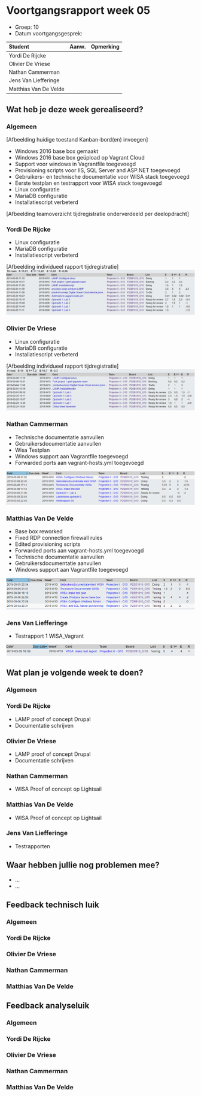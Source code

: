 # Voortgangsrapport week 05

* Groep: 10
* Datum voortgangsgesprek:

| Student  | Aanw. | Opmerking |
| :---     | :---  | :---      |
| Yordi De Rijcke |       |           |
| Olivier De Vriese |       |           |
| Nathan Cammerman |       |           |
| Jens Van Liefferinge |      |         |
| Matthias Van De Velde |       |           |

## Wat heb je deze week gerealiseerd?

### Algemeen

[Afbeelding huidige toestand Kanban-bord(en) invoegen]

* Windows 2016 base box gemaakt
* Windows 2016 base box geüpload op Vagrant Cloud
* Support voor windows in Vagrantfile toegevoegd
* Provisioning scripts voor IIS, SQL Server and ASP.NET toegevoegd
* Gebruikers- en technische documentatie voor WISA stack toegevoegd
* Eerste testplan en testrapport voor WISA stack toegevoegd
* Linux configuratie
* MariaDB configuratie
* Installatiescript verbeterd

[Afbeelding teamoverzicht tijdregistratie onderverdeeld per deelopdracht]

### Yordi De Rijcke

* Linux configuratie
* MariaDB configuratie
* Installatiescript verbeterd

[Afbeelding individueel rapport tijdregistratie]
![Time-registration-week04-Yordi-DeRijcke](week4-5-YordiDR.JPG)

### Olivier De Vriese
* Linux configuratie
* MariaDB configuratie
* Installatiescript verbeterd

[Afbeelding individueel rapport tijdregistratie]
![Time-registration-week04-Olivier-DeVriese](week4-5-OlivierDV.JPG)

### Nathan Cammerman

* Technische documentatie aanvullen
* Gebruikersdocumentatie aanvullen
* Wisa Testplan
* Windows support aan Vagrantfile toegevoegd
* Forwarded ports aan vagrant-hosts.yml toegevoegd

![Time-registration-week05-NathanCammerman](week05-NathanCammerman.png)

### Matthias Van De Velde

* Base box reworked
* Fixed RDP connection firewall rules
* Edited provisioning scripts
* Forwarded ports aan vagrant-hosts.yml toegevoegd
* Technische documentatie aanvullen
* Gebruikersdocumentatie aanvullen
* Windows support aan Vagrantfile toegevoegd

![Time-registration-week05-MatthiasVanDeVelde](week05-MatthiasVanDeVelde.png)

### Jens Van Liefferinge

* Testrapport 1 WISA_Vagrant

![Time-registration-week05-JensVanLiefferinge](week05-JensVanLiefferinge.png)

## Wat plan je volgende week te doen?

### Algemeen
### Yordi De Rijcke
* LAMP proof of concept Drupal
* Documentatie schrijven

### Olivier De Vriese
* LAMP proof of concept Drupal
* Documentatie schrijven

### Nathan Cammerman
* WISA Proof of concept op Lightsail
### Matthias Van De Velde
* WISA Proof of concept op Lightsail
### Jens Van Liefferinge
* Testrapporten

## Waar hebben jullie nog problemen mee?

* ...
* ...

## Feedback technisch luik

### Algemeen

### Yordi De Rijcke
### Olivier De Vriese
### Nathan Cammerman
### Matthias Van De Velde

## Feedback analyseluik

### Algemeen

### Yordi De Rijcke
### Olivier De Vriese
### Nathan Cammerman
### Matthias Van De Velde

